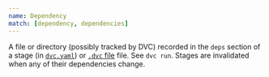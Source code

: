 ```yaml
---
name: Dependency
match: [dependency, dependencies]
---
```


A file or directory (possibly tracked by DVC) recorded in the `deps` section of
a stage (in
[`dvc.yaml`](/doc/user-guide/dvc-files-and-directories#dvcyaml-file)) or
[`.dvc` file](/doc/user-guide/dvc-files-and-directories#dvc-files) file. See
`dvc run`. Stages are invalidated when any of their dependencies change.
